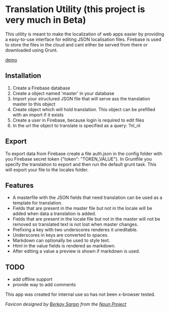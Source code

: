 # Translation Utility (this project is very much in Beta)

This utility is meant to make the localization of web apps easier by providing a easy-to-use interface for editing JSON localisation files. Firebase is used to store the files in the cloud and cant either be served from there or downloaded using Grunt.

[demo](http://jdwillemse.github.io/translation-utility)

## Installation
1. Create a Firebase database
2. Create a object named 'master' in your database
3. Import your structured JSON file that will serve ass the translation master to this object
4. Create object which will hold translation. This object can be prefilled with an import if it exists
5. Create a user in Firebase, because login is required to edit files
6. In the url the object to translate is specified as a query: ?nl_nl

## Export
To export data from Firebase create a file auth.json in the config folder with you Firebase secret token {"token": "TOKEN_VALUE"}. In Gruntfile you specify the translation to export and then run the default grunt task. This will export your file to the locales folder.

## Features

* A masterfile with the JSON fields that need translation can be used as a template for translation.
* Fields that are present in the master file but not in the locale will be added when data a translation is added.
* Fields that are present in the locale file but not in the master will not be removed so translated text is not lost when master changes.
* Prefixing a key with two underscores renderes it uneditable.
* Underscores in keys are converted to spaces.
* Markdown can optionally be used to style text.
* Html in the value fields is rendered as markdown.
* After editing a value a preview is shown if markdown is used.


## TODO
* add offline support
* provide way to add comments

This app was created for internal use so has not been x-browser tested.



*Favicon designed by [Berkay Sargın](http://www.thenounproject.com/berkaey) from the [Noun Project](http://www.thenounproject.com)*